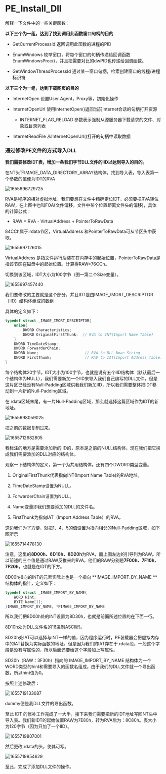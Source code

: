 # PE_Install_Dll

解释一下文件中的一些关键函数：

**以下三个为一组，达到了找到调用此函数窗口句柄的目的**

- GetCurrentProcessId 返回调用此函数的进程的PID

- EnumWindows 枚举窗口，将每个窗口的句柄传递给回调函数EnumWindowsProc()，并且把需要对比的dwPID也传递给回调函数。

- GetWindowThreadProcessId 通过某一窗口句柄，检索创建窗口的线程/进程标识符

**以下三个为一组，达到下载网页的目的**

- InternetOpen 设置User Agent，Proxy等，初始化操作

- InternetOpenUrl 使用InternetOpen()返回当前Internet会话的句柄打开资源

	- INTERNET_FLAG_RELOAD 参数表示强制从源服务器下载请求的文件、对象或目录列表

- InternetReadFile 从InternetOpenUrl()打开的句柄中读取数据



### 通过修改PE文件的方式导入DLL

**我们需要修改IDT表，增加一条我们字节DLL文件的IID以达到导入的目的。**

在NT头下IMAGE_DATA_DIRECTORY_ARRAY结构体，找到导入表，导入表第一个参数的值便为IDT的RVA

![1655696729725](./image/1655696729725.jpg)

RVA是程序的相对虚拟地址，我们要想在文件中精确定位IDT，必须要把RVA转位RAW，在上图中也叫FOA(文件偏移，文件中某个位置距离文件头的偏移)，具体的计算公式：

- RAW = RVA - VirtualAddress + PointerToRawData

84CCh属于.rdata节区，VirtualAddress 和PointerToRawData可从节区头中获取。

![1655697126015](./image/1655697126015.jpg)

VirtualAddress 是指文件运行后装在在内存中的起始位置，PointerToRawData是指该节区在磁盘中的起始位置。计算得RAW=76CCh。

切换到该区域，IDT大小为100字节（图一第二个Size变量）。

![1655697457440](./image/1655697457440.jpg)

我们要修改的主要就是这个部分，并且IDT是由IMAGE_IMORT_DESCRIPTOR（IID）结构体组成的数组

具体的定义如下：

```c++
typedef struct _IMAGE_IMORT_DESCRIPTOR{
    union{
        DWORD Characteristics;
        DWORD OriginalFirstThunk;  // RVA to INT(Import Name Table)
    }
    DWORD TimeDateStamp;
    DWORD ForwarderChain;
    DWORD Name;						// RVA to DLL Nmae String
    DWORD FirstThunk;				// RAV to IAT(Import Address Table)
}
```

每个结构体20字节，IDT大小为100字节，也就是说有五个IID结构体（默认最后一个结构体为NULL），我们需要新加一个IID来导入我们自己编写的DLL文件，但是这片区已经没有Null-Padding区域供我我们新加IID，所以我们需要整体把IDT移动到一片新的Null-Padding区域。

在.rdata区域末尾，有一片Null-Padding区域，那么就选择这篇区域作为IDT的新地址。

![1655698059025](./image/1655698059025.jpg)

把之前的数据复制过来。

![1655712682805](./image/1655712682805.jpg)

我标注的地方是需要添加新的IID的，原本是之前的NULL结构体，现在我们把它换成我们需要添加的DLL对应的结构体。

观察一下结构体的定义，第一个为共用结构体，还有四个DWORD类型变量。

1. OriginalFirstThunk代表指向INT(Import Name Table)的RVA地址。

2. TimeDateStamp设置为NULL。

3. ForwarderChain设置为NULL。

4. Name变量即我们想要添加的DLL的文件名。

5. FirstThunk为指向IAT（Import Address Table）的RVA。

这边我们为了方便，就把1、4、5的值设置为指向相邻的Null-Padding区域，如下图所示

![1655714478130](./image/1655714478130.jpg)

注意，这里的**8D00h、8D10h、8D20h**为RVA，而上图左边的引导列为RAW。所以前述的三个值是通过RAW反推来的RVA，他们的RAW分别是**7F00h、7F10h、7F20h**，也就是在IDT的下方。

8D00h指向的INT的元素实际上也是一个指向 **IMAGE_IMPORT_BY_NAME **结构体的指针，定义如下：

```c++
typedef struct _IMAGE_IMPORT_BY_NAME{
    WORD Hint;
    BYTE Name[1];
}IMAGE_IMPORT_BY_NAME, *PIMAGE_IMPORT_BY_NAME
```

所以我们把8D00h处的INT设置为8D30h，也就是前面所述位置的在下面一行。

8D10h处为DLL文件名的16进制ASCll码。

8D20h处IAT可以选择与INT一样的值，因为程序运行时，PE装载器会把虚拟内存中的IAT替换为实际函数的地址。但是因为我们的IAT存在于.rdata段，一般这个字段是没有写属性的，所以后面还要给这个字段加上写属性。

8D30h（RAW：3F30h）指向的 IMAGE_IMPORT_BY_NAME 结构体为一个WORD类型的hint和需要导入的函数名组成，由于我们的DLL文件就一个导出函数，所以hint值为0。

按照上述修改后：

![1655719133087](./image/1655719133087.jpg)

dummy便是我DLL文件的导出函数。

至此 IDT 的修补工作完成了一大半，接下来我们需要把新的IDT地址写回NT头中导入表。我们新IDT的起始位置RAW为7E80h，转为RVA后为：8C80h。表大小为120字节（因为只加了一个IID）。

![1655719807001](./image/1655719807001.jpg)

然后更改.rdata的头，使其可写。

![1655719954629](./image/1655719954629.jpg)

至此，完成了添加DLL文件的操作。
